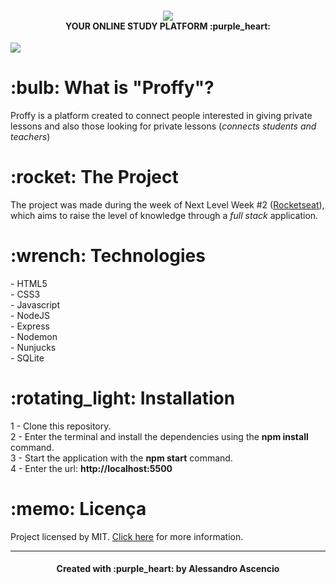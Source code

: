 <h4 align="center"><img align="center" src="https://github.com/ascenciodev/nlw2_proffy/blob/master/notion/logoproffy.png"><br>
YOUR ONLINE STUDY PLATFORM :purple_heart:</h4>

<img src="https://github.com/ascenciodev/nlw2_proffy/blob/master/notion/proffyproject.png">

<h1 align="left">
    :bulb: What is "Proffy"?
</h1>
<p align="left">Proffy is a platform created to connect people interested in giving private lessons and also those looking for private lessons (<i>connects students and teachers</i>)</p>

<h1 align="left">
    :rocket: The Project
</h1>
<p align="left">The project was made during the week of Next Level Week #2 (<a href="https://rocketseat.com.br/">Rocketseat</a>), which aims to raise the level of knowledge through a <i>full stack</i> application.</p>

<h1 align="left">
    :wrench: Technologies
</h1>
<p align="left">- HTML5
        <br>
- CSS3
        <br>
- Javascript
        <br>
- NodeJS
        <br>
- Express
        <br>
- Nodemon
        <br>
- Nunjucks
        <br>
- SQLite</p>

<h1 align="left">
    :rotating_light: Installation
</h1>
<p align="left">1 - Clone this repository.
<br>
        2 - Enter the terminal and install the dependencies using the <strong>npm install</strong> command.
        <br>
        3 - Start the application with the <strong>npm start</strong> command.
        <br>
        4 - Enter the url: <strong>http://localhost:5500</strong>
</p>

<h1 align="left">
    :memo: Licença
</h1>
<p align="left">Project licensed by MIT. <a href="https://github.com/ascenciodev/nlw2_proffy/blob/master/LICENSE">Click here</a> for more information.</p>
<hr>
<h4 align="center">Created with :purple_heart: by Alessandro Ascencio</h4>
